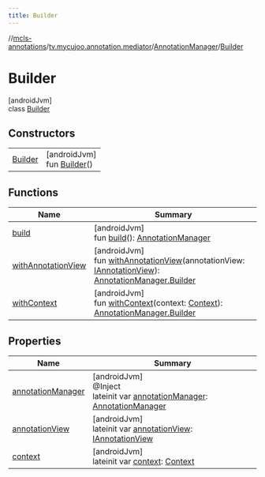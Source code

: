 ```yaml
---
title: Builder
---
```

//[mcls-annotations](../../../../index.html)/[tv.mycujoo.annotation.mediator](../../index.html)/[AnnotationManager](../index.html)/[Builder](index.html)



# Builder



[androidJvm]\
class [Builder](index.html)



## Constructors


| | |
|---|---|
| [Builder](-builder.html) | [androidJvm]<br>fun [Builder](-builder.html)() |


## Functions


| Name | Summary |
|---|---|
| [build](build.html) | [androidJvm]<br>fun [build](build.html)(): [AnnotationManager](../index.html) |
| [withAnnotationView](with-annotation-view.html) | [androidJvm]<br>fun [withAnnotationView](with-annotation-view.html)(annotationView: [IAnnotationView](../../../tv.mycujoo.annotation.annotation/-i-annotation-view/index.html)): [AnnotationManager.Builder](index.html) |
| [withContext](with-context.html) | [androidJvm]<br>fun [withContext](with-context.html)(context: [Context](https://developer.android.com/reference/kotlin/android/content/Context.html)): [AnnotationManager.Builder](index.html) |


## Properties


| Name | Summary |
|---|---|
| [annotationManager](annotation-manager.html) | [androidJvm]<br>@Inject<br>lateinit var [annotationManager](annotation-manager.html): [AnnotationManager](../index.html) |
| [annotationView](annotation-view.html) | [androidJvm]<br>lateinit var [annotationView](annotation-view.html): [IAnnotationView](../../../tv.mycujoo.annotation.annotation/-i-annotation-view/index.html) |
| [context](context.html) | [androidJvm]<br>lateinit var [context](context.html): [Context](https://developer.android.com/reference/kotlin/android/content/Context.html) |

